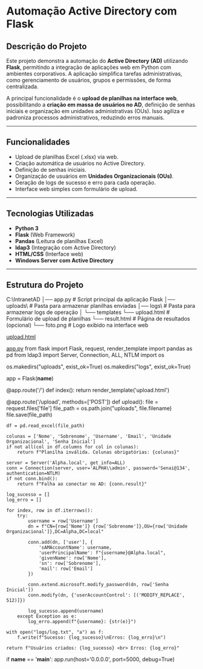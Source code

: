 # Automação Active Directory com Flask


## Descrição do Projeto

Este projeto demonstra a automação do **Active Directory (AD)** utilizando **Flask**, permitindo a integração de aplicações web em Python com ambientes corporativos. A aplicação simplifica tarefas administrativas, como gerenciamento de usuários, grupos e permissões, de forma centralizada.

A principal funcionalidade é o **upload de planilhas na interface web**, possibilitando a **criação em massa de usuários no AD**, definição de senhas iniciais e organização em unidades administrativas (OUs). Isso agiliza e padroniza processos administrativos, reduzindo erros manuais.

---

## Funcionalidades

- Upload de planilhas Excel (.xlsx) via web.
- Criação automática de usuários no Active Directory.
- Definição de senhas iniciais.
- Organização de usuários em **Unidades Organizacionais (OUs)**.
- Geração de logs de sucesso e erro para cada operação.
- Interface web simples com formulário de upload.

---

## Tecnologias Utilizadas

- **Python 3**
- **Flask** (Web Framework)
- **Pandas** (Leitura de planilhas Excel)
- **ldap3** (Integração com Active Directory)
- **HTML/CSS** (Interface web)
- **Windows Server com Active Directory**

---

## Estrutura do Projeto
C:\IntranetAD
│── app.py # Script principal da aplicação Flask
│── uploads\ # Pasta para armazenar planilhas enviadas
│── logs\ # Pasta para armazenar logs de operação
│
└── templates
└── upload.html # Formulário de upload de planilhas
└── result.html # Página de resultados (opcional)
└── foto.png # Logo exibido na interface web

[upload.html](https://github.com/user-attachments/files/21994466/upload.html)

[app.py](https://github.com/user-attachments/files/22007341/app.py)
from flask import Flask, request, render_template
import pandas as pd
from ldap3 import Server, Connection, ALL, NTLM
import os

os.makedirs("uploads", exist_ok=True)
os.makedirs("logs", exist_ok=True)

app = Flask(__name__)

@app.route('/')
def index():
    return render_template('upload.html')

@app.route('/upload', methods=['POST'])
def upload():
    file = request.files['file']
    file_path = os.path.join("uploads", file.filename)
    file.save(file_path)
    
    df = pd.read_excel(file_path)
    
    colunas = ['Nome', 'Sobrenome', 'Username', 'Email', 'Unidade Organizacional', 'Senha Inicial']
    if not all(col in df.columns for col in colunas):
        return f"Planilha inválida. Colunas obrigatórias: {colunas}"

    server = Server('Alpha.local', get_info=ALL)
    conn = Connection(server, user='ALPHA\\admin', password='Senai@134', authentication=NTLM)
    if not conn.bind():
        return f"Falha ao conectar no AD: {conn.result}"

    log_sucesso = []
    log_erro = []

    for index, row in df.iterrows():
        try:
            username = row['Username']
            dn = f"CN={row['Nome']} {row['Sobrenome']},OU={row['Unidade Organizacional']},DC=Alpha,DC=local"

            conn.add(dn, ['user'], {
                'sAMAccountName': username,
                'userPrincipalName': f"{username}@Alpha.local",
                'givenName': row['Nome'],
                'sn': row['Sobrenome'],
                'mail': row['Email']
            })
            
            conn.extend.microsoft.modify_password(dn, row['Senha Inicial'])
            conn.modify(dn, {'userAccountControl': [('MODIFY_REPLACE', 512)]})

            log_sucesso.append(username)
        except Exception as e:
            log_erro.append(f"{username}: {str(e)}")

    with open("logs/log.txt", "a") as f:
        f.write(f"Sucesso: {log_sucesso}\nErros: {log_erro}\n")

    return f"Usuários criados: {log_sucesso} <br> Erros: {log_erro}"

if __name__ == '__main__':
    app.run(host='0.0.0.0', port=5000, debug=True)


